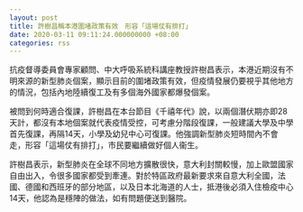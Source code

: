 ```yaml
---
layout: post
title: 許樹昌稱本港圍堵政策有效　形容「這場仗有排打」
date: 2020-03-11 09:11:24.000000000 +08:00
categories: rss
---
```


抗疫督導委員會專家顧問、中大呼吸系統科講座教授許樹昌表示，本港近期沒有不明來源的新型肺炎個案，顯示目前的圍堵政策有效，但疫情發展仍要視乎其他地方的情況，包括內地陸續復工及有多個海外國家都爆發個案。

被問到何時適合復課，許樹昌在本台節目《千禧年代》說，以兩個潛伏期亦即28天計，都沒有本地個案就代表疫情受控，可考慮分階段復課，一般建議大學及中學首先復課，再隔14天，小學及幼兒中心可復課。他強調新型肺炎短時間內不會走，形容「這場仗有排打」，市民要繼續做好個人衞生。 

許樹昌表示，新型肺炎在全球不同地方擴散很快，意大利封關較慢，加上歐盟國家自由出入，令很多國家都受到牽連。對於特區政府最新要求來自意大利全國，法國、德國和西班牙的部分地區，以及日本北海道的人士，抵港後必須入住檢疫中心14天，他認為是穩陣的做法，如有問題便送到醫院。
